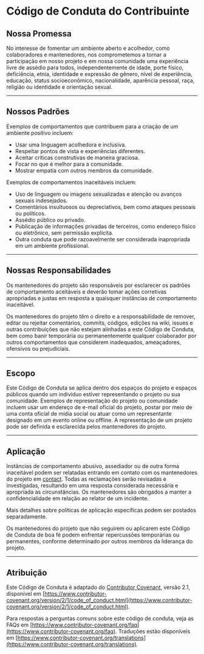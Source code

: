 # Código de Conduta do Contribuinte

## Nossa Promessa

No interesse de fomentar um ambiente aberto e acolhedor, como colaboradores e mantenedores, nos comprometemos a tornar a participação em nosso projeto e em nossa comunidade uma experiência livre de assédio para todos, independentemente de idade, porte físico, deficiência, etnia, identidade e expressão de gênero, nível de experiência, educação, status socioeconômico, nacionalidade, aparência pessoal, raça, religião ou identidade e orientação sexual.

---

## Nossos Padrões

Exemplos de comportamentos que contribuem para a criação de um ambiente positivo incluem:

- Usar uma linguagem acolhedora e inclusiva.
- Respeitar pontos de vista e experiências diferentes.
- Aceitar críticas construtivas de maneira graciosa.
- Focar no que é melhor para a comunidade.
- Mostrar empatia com outros membros da comunidade.

Exemplos de comportamentos inaceitáveis incluem:

- Uso de linguagem ou imagens sexualizadas e atenção ou avanços sexuais indesejados.
- Comentários insultuosos ou depreciativos, bem como ataques pessoais ou políticos.
- Assédio público ou privado.
- Publicação de informações privadas de terceiros, como endereço físico ou eletrônico, sem permissão explícita.
- Outra conduta que pode razoavelmente ser considerada inapropriada em um ambiente profissional.

---

## Nossas Responsabilidades

Os mantenedores do projeto são responsáveis por esclarecer os padrões de comportamento aceitáveis e deverão tomar ações corretivas apropriadas e justas em resposta a quaisquer instâncias de comportamento inaceitável.

Os mantenedores do projeto têm o direito e a responsabilidade de remover, editar ou rejeitar comentários, commits, códigos, edições na wiki, issues e outras contribuições que não estejam alinhadas a este Código de Conduta, bem como banir temporária ou permanentemente qualquer colaborador por outros comportamentos que considerem inadequados, ameaçadores, ofensivos ou prejudiciais.

---

## Escopo

Este Código de Conduta se aplica dentro dos espaços do projeto e espaços públicos quando um indivíduo estiver representando o projeto ou sua comunidade. Exemplos de representação do projeto ou comunidade incluem usar um endereço de e-mail oficial do projeto, postar por meio de uma conta oficial de mídia social ou atuar como um representante designado em um evento online ou offline. A representação de um projeto pode ser definida e esclarecida pelos mantenedores do projeto.

---

## Aplicação

Instâncias de comportamento abusivo, assediador ou de outra forma inaceitável podem ser relatadas entrando em contato com os mantenedores do projeto em [contact](k_jonasaugusto@ufg.br). Todas as reclamações serão revisadas e investigadas, resultando em uma resposta considerada necessária e apropriada às circunstâncias. Os mantenedores são obrigados a manter a confidencialidade em relação ao relator de um incidente.

Mais detalhes sobre políticas de aplicação específicas podem ser postados separadamente.

Os mantenedores do projeto que não seguirem ou aplicarem este Código de Conduta de boa fé podem enfrentar repercussões temporárias ou permanentes, conforme determinado por outros membros da liderança do projeto.

---

## Atribuição

Este Código de Conduta é adaptado do [Contributor Covenant](https://www.contributor-covenant.org), versão 2.1, disponível em [https://www.contributor-covenant.org/version/2/1/code_of_conduct.html](https://www.contributor-covenant.org/version/2/1/code_of_conduct.html).

Para respostas a perguntas comuns sobre este código de conduta, veja as FAQs em [https://www.contributor-covenant.org/faq](https://www.contributor-covenant.org/faq). Traduções estão disponíveis em [https://www.contributor-covenant.org/translations](https://www.contributor-covenant.org/translations).
